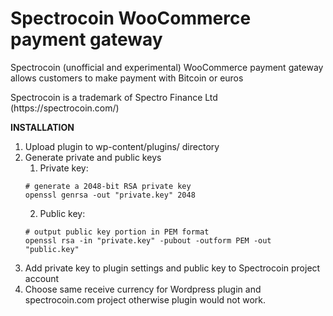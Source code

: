 # Spectrocoin WooCommerce payment gateway
<p>Spectrocoin (unofficial and experimental) WooCommerce payment gateway allows customers to make payment with Bitcoin or euros</p>
<p>Spectrocoin is a trademark of Spectro Finance Ltd (https://spectrocoin.com/)</p>

**INSTALLATION**

1. Upload plugin to wp-content/plugins/ directory
2. Generate private and public keys
    1. Private key:
    ```shell
    # generate a 2048-bit RSA private key
    openssl genrsa -out "private.key" 2048
    ```
    2. Public key:
    ```shell
    # output public key portion in PEM format
    openssl rsa -in "private.key" -pubout -outform PEM -out "public.key"
    ```
3. Add private key to plugin settings and public key to Spectrocoin project account
4. Choose same receive currency for Wordpress plugin and spectrocoin.com project otherwise plugin would not work.
